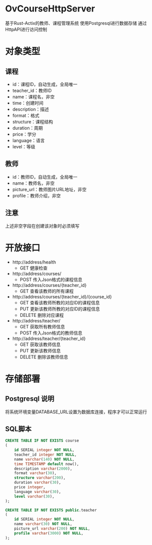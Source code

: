 # OvCourseHttpServer

基于Rust-Actix的教师、课程管理系统
使用Postgresql进行数据存储
通过HttpAPI进行访问控制

# 对象类型

## 课程
- id：课程ID，自动生成，全局唯一
- teacher_id：教师ID
- name：课程名，非空
- time：创建时间
- description：描述
- format：格式
- structure：课程结构
- duration：周期
- price：学分
- language：语言
- level：等级

## 教师
- id：教师ID，自动生成，全局唯一
- name：教师名，非空
- picture_url：教师图片URL地址，非空
- profile：教师介绍，非空

## 注意

上述非空字段在创建该对象时必须填写

# 开放接口

- http://address/health
  - GET 健康检查
- http://address/courses/
  - POST 传入Json格式的课程信息
- http://address/courses/{teacher_id}
  - GET 查看该教师的所有课程
- http://address/courses/{teacher_id}/{course_id}
  - GET 查看该教师所教的对应ID的课程信息
  - PUT 更新该教师所教的对应ID的课程信息
  - DELETE 删除对应课程
- http://address/teacher/
  - GET 获取所有教师信息
  - POST 传入Json格式的教师信息
- http://address/teacher/{teacher_id}
  - GET 获取该教师信息
  - PUT 更新该教师信息
  - DELETE 删除该教师信息

# 存储部署

## Postgresql 说明

将系统环境变量DATABASE_URL设置为数据库连接，程序才可以正常运行

## SQL脚本

```sql
CREATE TABLE IF NOT EXISTS course
(
    id SERIAL integer NOT NULL,
    teacher_id integer NOT NULL,
    name varchar(140) NOT NULL,
    time TIMESTAMP default now(),
    description varchar(2000),
    format varchar(30),
    structure varchar(200),
    duration varchar(30),
    price integer,
    language varchar(30),
    level varchar(30),
);

CREATE TABLE IF NOT EXISTS public.teacher
(
    id SERIAL integer NOT NULL,
    name varchar(30) NOT NULL,
    picture_url varchar(200) NOT NULL,
    profile varchar(3000) NOT NULL,
);

```